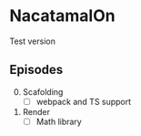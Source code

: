 # NacatamalOn

Test version


## Episodes

0) Scafolding
    - [ ] webpack and TS support

1) Render  
    - [ ] Math library